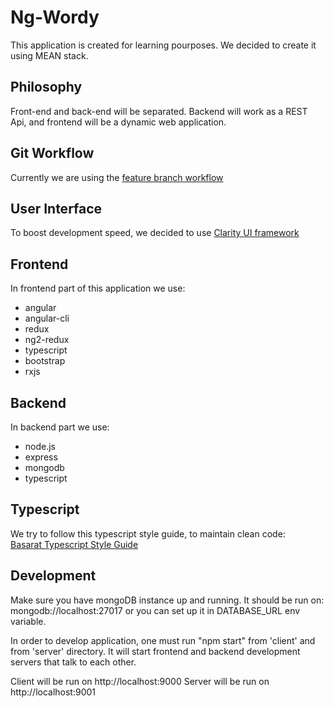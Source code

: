 # Ng-Wordy

This application is created for learning pourposes. We decided to create it using MEAN stack.

## Philosophy
Front-end and back-end will be separated. Backend will work as a REST Api, and frontend will be a dynamic web application.

## Git Workflow
Currently we are using the [feature branch workflow](https://www.atlassian.com/git/tutorials/comparing-workflows#feature-branch-workflow)

## User Interface
To boost development speed, we decided to use [Clarity UI framework](https://vmware.github.io/clarity/documentation)

## Frontend
In frontend part of this application we use:
- angular
- angular-cli
- redux
- ng2-redux
- typescript
- bootstrap
- rxjs

## Backend
In backend part we use:
- node.js
- express
- mongodb
- typescript

## Typescript
We try to follow this typescript style guide, to maintain clean code:<br>
[Basarat Typescript Style Guide](https://basarat.gitbooks.io/typescript/docs/styleguide/styleguide.html)

## Development
Make sure you have mongoDB instance up and running. It should be run on: mongodb://localhost:27017 or you can set up it in DATABASE_URL env variable.

In order to develop application, one must run "npm start" from 'client' and from 'server' directory.
It will start frontend and backend development servers that talk to each other.

Client will be run on http://localhost:9000
Server will be run on http://localhost:9001
